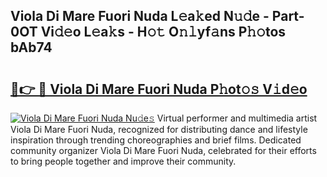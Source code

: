## Viola Di Mare Fuori Nuda L𝚎a𝚔ed N𝚞𝚍e - Part-0OT Vi𝚍𝚎o L𝚎a𝚔s - H𝚘𝚝 O𝚗𝚕yf𝚊ns P𝚑𝚘tos bAb74

# <h2><a href="http://kf3cjrp.oniu.top/?m=Viola+Di+Mare+Fuori+Nuda">🔗👉 🔴 Viola Di Mare Fuori Nuda P𝚑ot𝚘𝚜 V𝚒d𝚎o</a></h2>

[![Viola Di Mare Fuori Nuda Nu𝚍e𝚜](https://i.imgur.com/0qMVB7G.gif)](http://kf3cjrp.oniu.top/?m=Viola+Di+Mare+Fuori+Nuda)
Virtual performer and multimedia artist Viola Di Mare Fuori Nuda, recognized for distributing dance and lifestyle inspiration through trending choreographies and brief films. Dedicated community organizer Viola Di Mare Fuori Nuda, celebrated for their efforts to bring people together and improve their community.  
